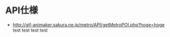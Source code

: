 API仕様
=====================================
* http://gif-animaker.sakura.ne.jp/metro/API/getMetroPOI.php?hoge=hoge
test
test
test
test
